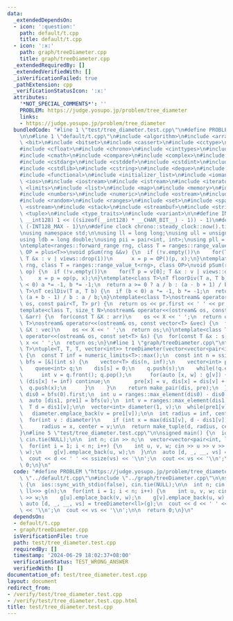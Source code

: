 ```yaml
---
data:
  _extendedDependsOn:
  - icon: ':question:'
    path: default/t.cpp
    title: default/t.cpp
  - icon: ':x:'
    path: graph/treeDiameter.cpp
    title: graph/treeDiameter.cpp
  _extendedRequiredBy: []
  _extendedVerifiedWith: []
  _isVerificationFailed: true
  _pathExtension: cpp
  _verificationStatusIcon: ':x:'
  attributes:
    '*NOT_SPECIAL_COMMENTS*': ''
    PROBLEM: https://judge.yosupo.jp/problem/tree_diameter
    links:
    - https://judge.yosupo.jp/problem/tree_diameter
  bundledCode: "#line 1 \"test/tree_diameter.test.cpp\"\n#define PROBLEM \"https://judge.yosupo.jp/problem/tree_diameter\"\
    \n\n#line 1 \"default/t.cpp\"\n#include <algorithm>\n#include <array>\n#include\
    \ <bit>\n#include <bitset>\n#include <cassert>\n#include <cctype>\n#include <cfenv>\n\
    #include <cfloat>\n#include <chrono>\n#include <cinttypes>\n#include <climits>\n\
    #include <cmath>\n#include <compare>\n#include <complex>\n#include <concepts>\n\
    #include <cstdarg>\n#include <cstddef>\n#include <cstdint>\n#include <cstdio>\n\
    #include <cstdlib>\n#include <cstring>\n#include <deque>\n#include <fstream>\n\
    #include <functional>\n#include <initializer_list>\n#include <iomanip>\n#include\
    \ <ios>\n#include <iostream>\n#include <istream>\n#include <iterator>\n#include\
    \ <limits>\n#include <list>\n#include <map>\n#include <memory>\n#include <new>\n\
    #include <numbers>\n#include <numeric>\n#include <ostream>\n#include <queue>\n\
    #include <random>\n#include <ranges>\n#include <set>\n#include <span>\n#include\
    \ <sstream>\n#include <stack>\n#include <streambuf>\n#include <string>\n#include\
    \ <tuple>\n#include <type_traits>\n#include <variant>\n\n#define INT128_MAX (__int128)(((unsigned\
    \ __int128) 1 << ((sizeof(__int128) * __CHAR_BIT__) - 1)) - 1)\n#define INT128_MIN\
    \ (-INT128_MAX - 1)\n\n#define clock chrono::steady_clock::now().time_since_epoch().count()\n\
    \nusing namespace std;\n\nusing ll = long long;\nusing ull = unsigned long long;\n\
    using ldb = long double;\nusing pii = pair<int, int>;\nusing pll = pair<ll, ll>;\n\
    \ntemplate<ranges::forward_range rng, class T = ranges::range_value_t<rng>, class\
    \ OP = plus<T>>\nvoid pSum(rng &&v) {\n  if (!v.empty())\n    for(T p = v[0];\
    \ T &x : v | views::drop(1))\n      x = p = OP()(p, x);\n}\ntemplate<ranges::forward_range\
    \ rng, class T = ranges::range_value_t<rng>, class OP>\nvoid pSum(rng &&v, OP\
    \ op) {\n  if (!v.empty())\n    for(T p = v[0]; T &x : v | views::drop(1))\n \
    \     x = p = op(p, x);\n}\ntemplate<class T>\nT floorDiv(T a, T b) {\n  if (b\
    \ < 0) a *= -1, b *= -1;\n  return a >= 0 ? a / b : (a - b + 1) / b;\n}\ntemplate<class\
    \ T>\nT ceilDiv(T a, T b) {\n  if (b < 0) a *= -1, b *= -1;\n  return a >= 0 ?\
    \ (a + b - 1) / b : a / b;\n}\ntemplate<class T>\nostream& operator<<(ostream&\
    \ os, const pair<T, T> pr) {\n  return os << pr.first << ' ' << pr.second;\n}\n\
    template<class T, size_t N>\nostream& operator<<(ostream& os, const array<T, N>\
    \ &arr) {\n  for(const T &X : arr)\n    os << X << ' ';\n  return os;\n}\ntemplate<class\
    \ T>\nostream& operator<<(ostream& os, const vector<T> &vec) {\n  for(const T\
    \ &X : vec)\n    os << X << ' ';\n  return os;\n}\ntemplate<class T>\nostream&\
    \ operator<<(ostream& os, const set<T> &s) {\n  for(const T &x : s)\n    os <<\
    \ x << ' ';\n  return os;\n}\n#line 1 \"graph/treeDiameter.cpp\"\ntemplate<class\
    \ T>\ntuple<T, T, T, vector<int>> treeDiameter(vector<vector<pair<int, T>>> &g)\
    \ {\n  const T inf = numeric_limits<T>::max();\n  const int n = ssize(g);\n  auto\
    \ bfs = [&](int s) {\n    vector<T> dis(n, inf);\n    vector<int> pre(n, -1);\n\
    \    queue<int> q;\n    dis[s] = 0;\n    q.push(s);\n    while(!q.empty()) {\n\
    \      int v = q.front(); q.pop();\n      for(auto [x, w] : g[v]) {\n        if\
    \ (dis[x] != inf) continue;\n        pre[x] = v, dis[x] = dis[v] + w;\n      \
    \  q.push(x);\n      }\n    }\n    return make_pair(dis, pre);\n  };\n\n  auto\
    \ dis0 = bfs(0).first;\n  int u = ranges::max_element(dis0) - dis0.begin();\n\
    \  auto [dis1, pre1] = bfs(u);\n  int v = ranges::max_element(dis1) - dis1.begin();\n\
    \  T d = dis1[v];\n\n  vector<int> diameter(1, v);\n  while(pre1[v] != -1)\n \
    \   diameter.emplace_back(v = pre1[v]);\n\n  int radius = inf, center = -1;\n\
    \  for(int v : diameter)\n    if (int x = max(dis1[v], d - dis1[v]); x < radius)\n\
    \      radius = x, center = v;\n\n  return make_tuple(d, radius, center, diameter);\n\
    }\n#line 5 \"test/tree_diameter.test.cpp\"\n\nsigned main() {\n  ios::sync_with_stdio(false),\
    \ cin.tie(NULL);\n\n  int n; cin >> n;\n  vector<vector<pair<int, ll>>> g(n);\n\
    \  for(int i = 1; i < n; i++) {\n    int u, v, w; cin >> u >> v >> w;\n    g[u].emplace_back(v,\
    \ w);\n    g[v].emplace_back(u, w);\n  }\n\n  auto [d, _, __, vs] = treeDiameter<ll>(g);\n\
    \  cout << d << ' ' << ssize(vs) << '\\n';\n  cout << vs << '\\n';\n\n  return\
    \ 0;\n}\n"
  code: "#define PROBLEM \"https://judge.yosupo.jp/problem/tree_diameter\"\n\n#include\
    \ \"../default/t.cpp\"\n#include \"../graph/treeDiameter.cpp\"\n\nsigned main()\
    \ {\n  ios::sync_with_stdio(false), cin.tie(NULL);\n\n  int n; cin >> n;\n  vector<vector<pair<int,\
    \ ll>>> g(n);\n  for(int i = 1; i < n; i++) {\n    int u, v, w; cin >> u >> v\
    \ >> w;\n    g[u].emplace_back(v, w);\n    g[v].emplace_back(u, w);\n  }\n\n \
    \ auto [d, _, __, vs] = treeDiameter<ll>(g);\n  cout << d << ' ' << ssize(vs)\
    \ << '\\n';\n  cout << vs << '\\n';\n\n  return 0;\n}\n"
  dependsOn:
  - default/t.cpp
  - graph/treeDiameter.cpp
  isVerificationFile: true
  path: test/tree_diameter.test.cpp
  requiredBy: []
  timestamp: '2024-06-29 18:02:37+08:00'
  verificationStatus: TEST_WRONG_ANSWER
  verifiedWith: []
documentation_of: test/tree_diameter.test.cpp
layout: document
redirect_from:
- /verify/test/tree_diameter.test.cpp
- /verify/test/tree_diameter.test.cpp.html
title: test/tree_diameter.test.cpp
---
```

